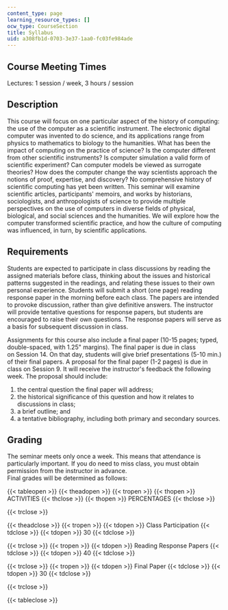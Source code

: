 ```yaml
---
content_type: page
learning_resource_types: []
ocw_type: CourseSection
title: Syllabus
uid: a308fb1d-0703-3e37-1aa0-fc03fe984ade
---
```


Course Meeting Times
--------------------

Lectures: 1 session / week, 3 hours / session

Description
-----------

This course will focus on one particular aspect of the history of computing: the use of the computer as a scientific instrument. The electronic digital computer was invented to do science, and its applications range from physics to mathematics to biology to the humanities. What has been the impact of computing on the practice of science? Is the computer different from other scientific instruments? Is computer simulation a valid form of scientific experiment? Can computer models be viewed as surrogate theories? How does the computer change the way scientists approach the notions of proof, expertise, and discovery? No comprehensive history of scientific computing has yet been written. This seminar will examine scientific articles, participants' memoirs, and works by historians, sociologists, and anthropologists of science to provide multiple perspectives on the use of computers in diverse fields of physical, biological, and social sciences and the humanities. We will explore how the computer transformed scientific practice, and how the culture of computing was influenced, in turn, by scientific applications.

Requirements
------------

Students are expected to participate in class discussions by reading the assigned materials before class, thinking about the issues and historical patterns suggested in the readings, and relating these issues to their own personal experience. Students will submit a short (one page) reading response paper in the morning before each class. The papers are intended to provoke discussion, rather than give definitive answers. The instructor will provide tentative questions for response papers, but students are encouraged to raise their own questions. The response papers will serve as a basis for subsequent discussion in class.

Assignments for this course also include a final paper (10-15 pages; typed, double-spaced, with 1.25" margins). The final paper is due in class on Session 14. On that day, students will give brief presentations (5-10 min.) of their final papers. A proposal for the final paper (1-2 pages) is due in class on Session 9. It will receive the instructor's feedback the following week. The proposal should include:

1.  the central question the final paper will address;
2.  the historical significance of this question and how it relates to discussions in class;
3.  a brief outline; and
4.  a tentative bibliography, including both primary and secondary sources.

Grading
-------

The seminar meets only once a week. This means that attendance is particularly important. If you do need to miss class, you must obtain permission from the instructor in advance.  
Final grades will be determined as follows:

{{< tableopen >}}
{{< theadopen >}}
{{< tropen >}}
{{< thopen >}}
ACTIVITIES
{{< thclose >}}
{{< thopen >}}
PERCENTAGES
{{< thclose >}}

{{< trclose >}}

{{< theadclose >}}
{{< tropen >}}
{{< tdopen >}}
Class Participation
{{< tdclose >}}
{{< tdopen >}}
30
{{< tdclose >}}

{{< trclose >}}
{{< tropen >}}
{{< tdopen >}}
Reading Response Papers
{{< tdclose >}}
{{< tdopen >}}
40
{{< tdclose >}}

{{< trclose >}}
{{< tropen >}}
{{< tdopen >}}
Final Paper
{{< tdclose >}}
{{< tdopen >}}
30
{{< tdclose >}}

{{< trclose >}}

{{< tableclose >}}